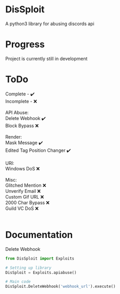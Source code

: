 # DisSploit
A python3 library for abusing discords api
# Progress
Project is currently still in development
# ToDo
Complete   - ✔️<br>
Incomplete - ❌<br>
<br>
API Abuse:<br>
  Delete Webhook ✔️<br>
  Block Bypass ❌<br>
<br>
Render:<br>
  Mask Message ✔️<br>
  Edited Tag Position Changer ✔️<br>
<br>
URI:<br>
  Windows DoS ❌<br>
<br>
Misc:<br>
  Glitched Mention ❌<br>
  Unverify Email ❌<br>
  Custom Gif URL ❌<br>
  2000 Char Bypass ❌<br>
  Guild VC DoS ❌<br>
<br>
# Documentation
Delete Webhook
```python
from DisSploit import Exploits

# Setting up library
DisSploit = Exploits.apiabuse()

# Main code
DisSploit.DeleteWebhook('webhook_url').execute()
```
